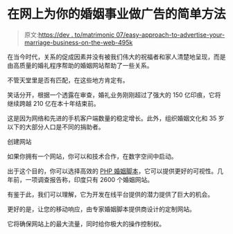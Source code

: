 # 在网上为你的婚姻事业做广告的简单方法

> 原文:[https://dev . to/matrimonic 07/easy-approach-to-advertise-your-marriage-business-on-the-web-495k](https://dev.to/matrimonial07/easy-approaches-to-advertise-your-marital-business-on-the-web-495k)

在当今时代，关系的促成因素并没有被我们伟大的祝福者和家人清楚地呈现，而是由高质量的婚礼程序帮助的婚姻网站帮助了一些关系。

不管天堂里是否有匹配，在这些地方肯定有。

笑话分开，根据一个透露在审查，婚礼业务刚刚超过了强大的 150 亿印痕，它将继续跨越 210 亿在本十年结束前。

这是因为网络和先进的手机客户端数量的稳定增长。此外，组织婚姻文化和 35 岁以下的大部分人口是不同的捐助者。

创建网站

如果你拥有一个网站，你可以和技术合作，在数字空间中启动。

出于这个目的，你可以选择高效的 [PHP 婚姻脚本](https://www.matrimonialscript.in/)，它可以提供更好的可视性。几年前，一项调查报告称，印度只有 2600 个婚姻网站。

有鉴于此，我们可以理解，它为开发在线平台提供的潜力提供了巨大的机会。

更好的是，让您的移动响应，由专家婚姻脚本提供商设计的定制网站。

它将确保网站上的最大流量，同时给你极大的操作控制权。